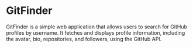 # GitFinder
GitFinder is a simple web application that allows users to search for GitHub profiles by username. It fetches and displays profile information, including the avatar, bio, repositories, and followers, using the GitHub API.
